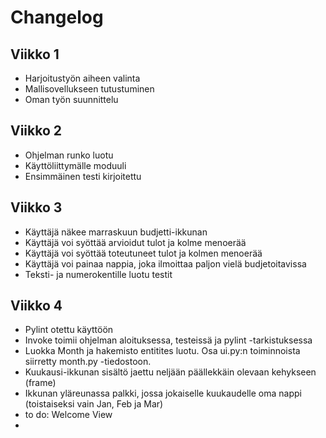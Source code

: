 # Changelog

## Viikko 1
* Harjoitustyön aiheen valinta
* Mallisovellukseen tutustuminen
* Oman työn suunnittelu

## Viikko 2
* Ohjelman runko luotu
* Käyttöliittymälle moduuli
* Ensimmäinen testi kirjoitettu

## Viikko 3
* Käyttäjä näkee marraskuun budjetti-ikkunan
* Käyttäjä voi syöttää arvioidut tulot ja kolme menoerää
* Käyttäjä voi syöttää toteutuneet tulot ja kolmen menoerää
* Käyttäjä voi painaa nappia, joka ilmoittaa paljon vielä budjetoitavissa
* Teksti- ja numerokentille luotu testit

## Viikko 4
* Pylint otettu käyttöön
* Invoke toimii ohjelman aloituksessa, testeissä ja pylint -tarkistuksessa
* Luokka Month ja hakemisto entitites luotu. Osa ui.py:n toiminnoista siirretty month.py -tiedostoon.
* Kuukausi-ikkunan sisältö jaettu neljään päällekkäin olevaan kehykseen (frame)
* Ikkunan yläreunassa palkki, jossa jokaiselle kuukaudelle oma nappi (toistaiseksi vain Jan, Feb ja Mar)
* to do: Welcome View
* 
